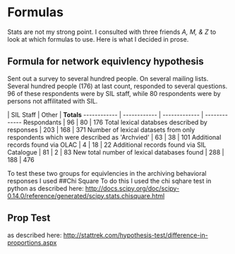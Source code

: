 # Formulas

Stats are not my strong point. I consulted with three friends *A, M, & Z* to look at which formulas to use. Here is what I decided in prose.

## Formula for network equivlency hypothesis
Sent out a survey to several hundred people. On several mailing lists. Several hundred people (176) at last count, responded to several questions. 96 of these respondents were by SIL staff, while 80 respondents were by persons not affilitated with SIL.

 | SIL Staff | Other | **Totals**
 ------------ | ------------ | ------------- | -------------
Respondants | 96 | 80 | 176
Total lexical databses described by responses | 203 | 168 | 371
Number of lexical datasets from only respondents which were described as 'Archvied' | 63 | 38 | 101
Additional records found via OLAC | 4 | 18 | 22
Additional records found via SIL Catalogue | 81 | 2 | 83
New total number of lexical databases found | 288 | 188 | 476

To test these two groups for equivlencies in the archiving behavioral responses I used
##Chi Square
To do this I used the chi sqhare test in python as described here: http://docs.scipy.org/doc/scipy-0.14.0/reference/generated/scipy.stats.chisquare.html

## Prop Test
as described here: http://stattrek.com/hypothesis-test/difference-in-proportions.aspx
